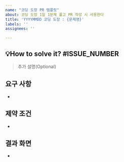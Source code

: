 ```yaml
---
name: "코딩 도장 PR 템플릿"
about: 코딩 도장 1일 1문제 풀고 PR 작성 시 사용한다
title: 'YYYYMMDD 코딩 도장 : {문제명}'
labels: ''
assignees: ''

---
```


## 💡How to solve it? #ISSUE_NUMBER
> 추가 설명(Optional)

## 요구 사항
-

## 제약 조건
- 

## 결과 화면
- 

